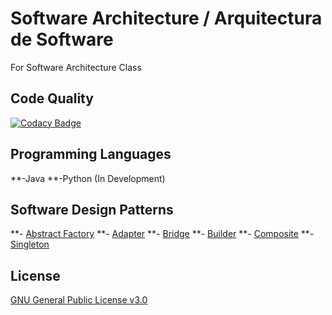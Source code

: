 # Software Architecture / Arquitectura de Software
For Software Architecture Class

## Code Quality
[![Codacy Badge](https://api.codacy.com/project/badge/Grade/b5b753549e334d3c9394fb354c375649)](https://app.codacy.com/app/Dreivko/ASO?utm_source=github.com&utm_medium=referral&utm_content=Dreivko/ASO&utm_campaign=Badge_Grade_Dashboard)

## Programming Languages
**-Java
**-Python (In Development)

## Software Design Patterns
**- [Abstract Factory](https://github.com/Dreivko/ASO/tree/master/ASO/ASO/src/abstractFactory)
**- [Adapter](https://github.com/Dreivko/ASO/tree/master/ASO/ASO/src/adapter)
**- [Bridge](https://github.com/Dreivko/ASO/tree/master/ASO/ASO/src/bridge)
**- [Builder](https://github.com/Dreivko/ASO/tree/master/ASO/ASO/src/builder)
**- [Composite](https://github.com/Dreivko/ASO/tree/master/ASO/ASO/src/composite)
**- [Singleton](https://github.com/Dreivko/ASO/tree/master/ASO/ASO/src/Singleton)
  
## License
[GNU General Public License v3.0](https://choosealicense.com/licenses/gpl-3.0/)